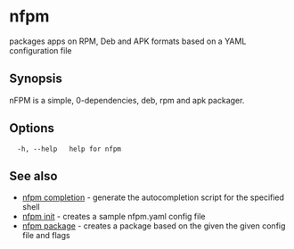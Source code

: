 # nfpm

packages apps on RPM, Deb and APK formats based on a YAML configuration file

## Synopsis

nFPM is a simple, 0-dependencies, deb, rpm and apk packager.

## Options

```
  -h, --help   help for nfpm
```

## See also

* [nfpm completion](/cmd/nfpm_completion/)	 - generate the autocompletion script for the specified shell
* [nfpm init](/cmd/nfpm_init/)	 - creates a sample nfpm.yaml config file
* [nfpm package](/cmd/nfpm_package/)	 - creates a package based on the given the given config file and flags

